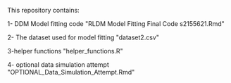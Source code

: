 This repository contains:

1- DDM Model fitting code "RLDM Model Fitting Final Code s2155621.Rmd"

2- The dataset used for model fitting "dataset2.csv"

3-helper functions "helper_functions.R"

4- optional data simulation attempt "OPTIONAL_Data_Simulation_Attempt.Rmd"
